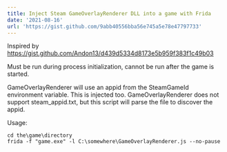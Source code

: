```yaml
---
title: Inject Steam GameOverlayRenderer DLL into a game with Frida
date: '2021-08-16'
url: 'https://gist.github.com/9abb40556bba56e745a5e78e47797733'
---
```

Inspired by https://gist.github.com/Andon13/d439d5334d8173e5b959f383f1c49b03

Must be run during process initialization, cannot be run after the game is
started.

GameOverlayRenderer will use an appid from the SteamGameId environment
variable. This is injected too. GameOverlayRenderer does not support
steam_appid.txt, but this script will parse the file to discover the appid.

Usage:
```
cd the\game\directory
frida -f "game.exe" -l C:\somewhere\GameOverlayRenderer.js --no-pause
```